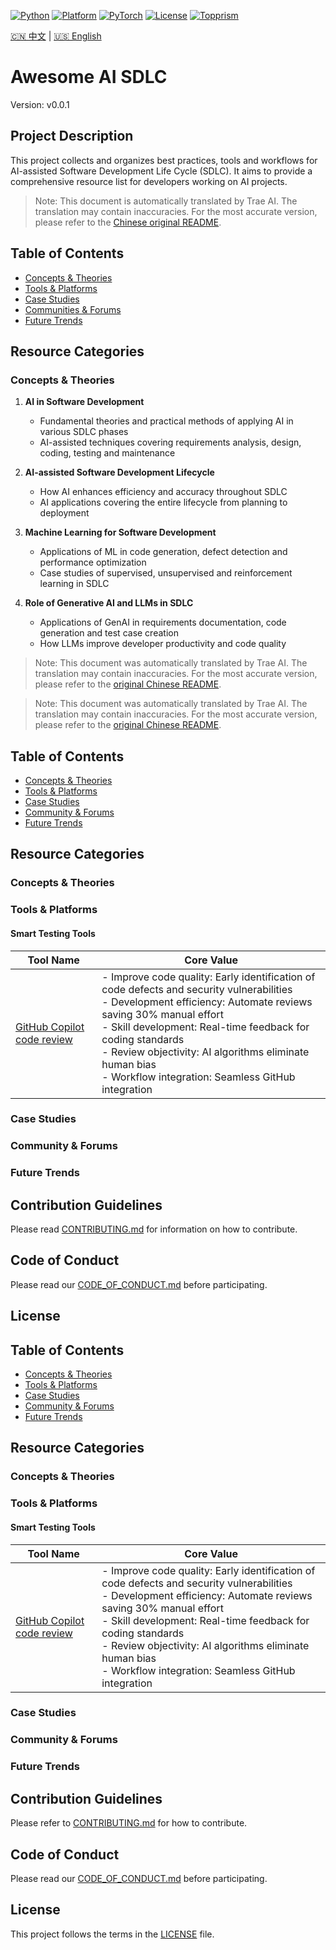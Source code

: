 [![Python](https://img.shields.io/badge/Python-3.8+-blue.svg)](https://www.python.org/) [![Platform](https://img.shields.io/badge/Platform-Linux%20|%20macOS%20|%20Windows-lightgrey.svg)](https://en.wikipedia.org/wiki/Cross-platform) [![PyTorch](https://img.shields.io/badge/PyTorch-2.0+-red.svg)](https://pytorch.org/) [![License](https://img.shields.io/badge/License-Apache%202.0-green.svg)](https://opensource.org/licenses/Apache-2.0) [![Topprism](https://img.shields.io/badge/Topprism-Data%20Intelligence-orange.svg)](https://www.topprismdata.com/)

[🇨🇳 中文](docs/zh-CN/README.md) | [🇺🇸 English](docs/en/README.md)


# Awesome AI SDLC
Version: v0.0.1

## Project Description

This project collects and organizes best practices, tools and workflows for AI-assisted Software Development Life Cycle (SDLC). It aims to provide a comprehensive resource list for developers working on AI projects.

> Note: This document is automatically translated by Trae AI. The translation may contain inaccuracies. For the most accurate version, please refer to the [Chinese original README](../../README.md).

## Table of Contents

- [Concepts & Theories](#concepts--theories)
- [Tools & Platforms](#tools--platforms)
- [Case Studies](#case-studies)
- [Communities & Forums](#communities--forums)
- [Future Trends](#future-trends)

## Resource Categories

### Concepts & Theories

1. **AI in Software Development**
   - Fundamental theories and practical methods of applying AI in various SDLC phases
   - AI-assisted techniques covering requirements analysis, design, coding, testing and maintenance

2. **AI-assisted Software Development Lifecycle**
   - How AI enhances efficiency and accuracy throughout SDLC
   - AI applications covering the entire lifecycle from planning to deployment

3. **Machine Learning for Software Development**
   - Applications of ML in code generation, defect detection and performance optimization
   - Case studies of supervised, unsupervised and reinforcement learning in SDLC

4. **Role of Generative AI and LLMs in SDLC**
   - Applications of GenAI in requirements documentation, code generation and test case creation
   - How LLMs improve developer productivity and code quality

> Note: This document was automatically translated by Trae AI. The translation may contain inaccuracies. For the most accurate version, please refer to the [original Chinese README](../../README.md).

> Note: This document was automatically translated by Trae AI. The translation may contain inaccuracies. For the most accurate version, please refer to the [original Chinese README](../../README.md).

## Table of Contents

- [Concepts & Theories](#concepts--theories)
- [Tools & Platforms](#tools--platforms)
- [Case Studies](#case-studies)
- [Community & Forums](#community--forums)
- [Future Trends](#future-trends)

## Resource Categories

### Concepts & Theories

### Tools & Platforms

#### Smart Testing Tools

| Tool Name | Core Value |
|---------|---------|
| [GitHub Copilot code review](https://docs.github.com/en/copilot/using-github-copilot/code-review/using-copilot-code-review) | - Improve code quality: Early identification of code defects and security vulnerabilities<br>- Development efficiency: Automate reviews saving 30% manual effort<br>- Skill development: Real-time feedback for coding standards<br>- Review objectivity: AI algorithms eliminate human bias<br>- Workflow integration: Seamless GitHub integration |

### Case Studies

### Community & Forums

### Future Trends

## Contribution Guidelines

Please read [CONTRIBUTING.md](CONTRIBUTING.md) for information on how to contribute.

## Code of Conduct

Please read our [CODE_OF_CONDUCT.md](CODE_OF_CONDUCT.md) before participating.

## License

## Table of Contents

- [Concepts & Theories](#concepts--theories)
- [Tools & Platforms](#tools--platforms)
- [Case Studies](#case-studies)
- [Community & Forums](#community--forums)
- [Future Trends](#future-trends)

## Resource Categories

### Concepts & Theories

### Tools & Platforms

#### Smart Testing Tools

| Tool Name | Core Value |
|---------|---------|
| [GitHub Copilot code review](https://docs.github.com/en/copilot/using-github-copilot/code-review/using-copilot-code-review) | - Improve code quality: Early identification of code defects and security vulnerabilities<br>- Development efficiency: Automate reviews saving 30% manual effort<br>- Skill development: Real-time feedback for coding standards<br>- Review objectivity: AI algorithms eliminate human bias<br>- Workflow integration: Seamless GitHub integration |

### Case Studies

### Community & Forums

### Future Trends

## Contribution Guidelines

Please refer to [CONTRIBUTING.md](CONTRIBUTING.md) for how to contribute.

## Code of Conduct

Please read our [CODE_OF_CONDUCT.md](CODE_OF_CONDUCT.md) before participating.

## License

This project follows the terms in the [LICENSE](LICENSE) file.